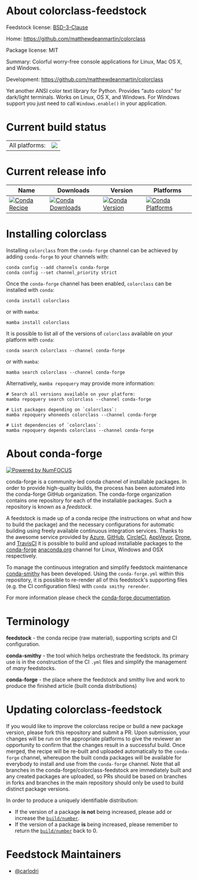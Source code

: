 About colorclass-feedstock
==========================

Feedstock license: [BSD-3-Clause](https://github.com/conda-forge/colorclass-feedstock/blob/main/LICENSE.txt)

Home: https://github.com/matthewdeanmartin/colorclass

Package license: MIT

Summary: Colorful worry-free console applications for Linux, Mac OS X, and Windows.

Development: https://github.com/matthewdeanmartin/colorclass

Yet another ANSI color text library for Python. Provides “auto colors” for
dark/light terminals. Works on Linux, OS X, and Windows. For Windows support
you just need to call `Windows.enable()` in your application.


Current build status
====================


<table><tr><td>All platforms:</td>
    <td>
      <a href="https://dev.azure.com/conda-forge/feedstock-builds/_build/latest?definitionId=5337&branchName=main">
        <img src="https://dev.azure.com/conda-forge/feedstock-builds/_apis/build/status/colorclass-feedstock?branchName=main">
      </a>
    </td>
  </tr>
</table>

Current release info
====================

| Name | Downloads | Version | Platforms |
| --- | --- | --- | --- |
| [![Conda Recipe](https://img.shields.io/badge/recipe-colorclass-green.svg)](https://anaconda.org/conda-forge/colorclass) | [![Conda Downloads](https://img.shields.io/conda/dn/conda-forge/colorclass.svg)](https://anaconda.org/conda-forge/colorclass) | [![Conda Version](https://img.shields.io/conda/vn/conda-forge/colorclass.svg)](https://anaconda.org/conda-forge/colorclass) | [![Conda Platforms](https://img.shields.io/conda/pn/conda-forge/colorclass.svg)](https://anaconda.org/conda-forge/colorclass) |

Installing colorclass
=====================

Installing `colorclass` from the `conda-forge` channel can be achieved by adding `conda-forge` to your channels with:

```
conda config --add channels conda-forge
conda config --set channel_priority strict
```

Once the `conda-forge` channel has been enabled, `colorclass` can be installed with `conda`:

```
conda install colorclass
```

or with `mamba`:

```
mamba install colorclass
```

It is possible to list all of the versions of `colorclass` available on your platform with `conda`:

```
conda search colorclass --channel conda-forge
```

or with `mamba`:

```
mamba search colorclass --channel conda-forge
```

Alternatively, `mamba repoquery` may provide more information:

```
# Search all versions available on your platform:
mamba repoquery search colorclass --channel conda-forge

# List packages depending on `colorclass`:
mamba repoquery whoneeds colorclass --channel conda-forge

# List dependencies of `colorclass`:
mamba repoquery depends colorclass --channel conda-forge
```


About conda-forge
=================

[![Powered by
NumFOCUS](https://img.shields.io/badge/powered%20by-NumFOCUS-orange.svg?style=flat&colorA=E1523D&colorB=007D8A)](https://numfocus.org)

conda-forge is a community-led conda channel of installable packages.
In order to provide high-quality builds, the process has been automated into the
conda-forge GitHub organization. The conda-forge organization contains one repository
for each of the installable packages. Such a repository is known as a *feedstock*.

A feedstock is made up of a conda recipe (the instructions on what and how to build
the package) and the necessary configurations for automatic building using freely
available continuous integration services. Thanks to the awesome service provided by
[Azure](https://azure.microsoft.com/en-us/services/devops/), [GitHub](https://github.com/),
[CircleCI](https://circleci.com/), [AppVeyor](https://www.appveyor.com/),
[Drone](https://cloud.drone.io/welcome), and [TravisCI](https://travis-ci.com/)
it is possible to build and upload installable packages to the
[conda-forge](https://anaconda.org/conda-forge) [anaconda.org](https://anaconda.org/)
channel for Linux, Windows and OSX respectively.

To manage the continuous integration and simplify feedstock maintenance
[conda-smithy](https://github.com/conda-forge/conda-smithy) has been developed.
Using the ``conda-forge.yml`` within this repository, it is possible to re-render all of
this feedstock's supporting files (e.g. the CI configuration files) with ``conda smithy rerender``.

For more information please check the [conda-forge documentation](https://conda-forge.org/docs/).

Terminology
===========

**feedstock** - the conda recipe (raw material), supporting scripts and CI configuration.

**conda-smithy** - the tool which helps orchestrate the feedstock.
                   Its primary use is in the construction of the CI ``.yml`` files
                   and simplify the management of *many* feedstocks.

**conda-forge** - the place where the feedstock and smithy live and work to
                  produce the finished article (built conda distributions)


Updating colorclass-feedstock
=============================

If you would like to improve the colorclass recipe or build a new
package version, please fork this repository and submit a PR. Upon submission,
your changes will be run on the appropriate platforms to give the reviewer an
opportunity to confirm that the changes result in a successful build. Once
merged, the recipe will be re-built and uploaded automatically to the
`conda-forge` channel, whereupon the built conda packages will be available for
everybody to install and use from the `conda-forge` channel.
Note that all branches in the conda-forge/colorclass-feedstock are
immediately built and any created packages are uploaded, so PRs should be based
on branches in forks and branches in the main repository should only be used to
build distinct package versions.

In order to produce a uniquely identifiable distribution:
 * If the version of a package **is not** being increased, please add or increase
   the [``build/number``](https://docs.conda.io/projects/conda-build/en/latest/resources/define-metadata.html#build-number-and-string).
 * If the version of a package **is** being increased, please remember to return
   the [``build/number``](https://docs.conda.io/projects/conda-build/en/latest/resources/define-metadata.html#build-number-and-string)
   back to 0.

Feedstock Maintainers
=====================

* [@carlodri](https://github.com/carlodri/)

